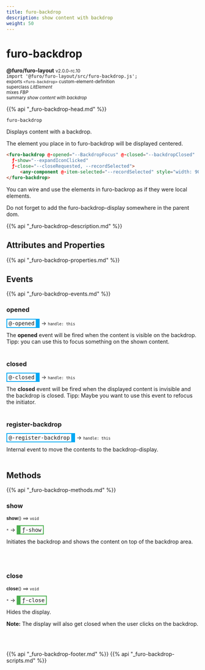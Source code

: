 ```yaml
---
title: furo-backdrop
description: show content with backdrop
weight: 50
---
```


# furo-backdrop
**@furo/furo-layout** <small>v2.0.0-rc.10</small>
<br>`import '@furo/furo-layout/src/furo-backdrop.js';`<small>
<br>exports `<furo-backdrop>` custom-element-definition
<br>superclass *LitElement*
<br> mixes *FBP*</small>
<br><small>summary *show content with backdrop*</small>

{{% api "_furo-backdrop-head.md" %}}

`furo-backdrop`

Displays content with a backdrop.

The element you place in to furo-backdrop will be displayed centered.


```html
<furo-backdrop @-opened="--BackdropFocus" @-closed="--backdropClosed"
  ƒ-show="--expandIconClicked"
  ƒ-close="--closeRequested, --recordSelected">
     <any-component @-item-selected="--recordSelected" style="width: 90vw; height: 90vh"></any-component>
</furo-backdrop>

```

You can wire and use the elements in furo-backrop as if they were local elements.

Do not forget to add the furo-backdrop-display somewhere in the parent dom.

{{% api "_furo-backdrop-description.md" %}}


## Attributes and Properties
{{% api "_furo-backdrop-properties.md" %}}





## Events
{{% api "_furo-backdrop-events.md" %}}

### **opened**
<span  style="border-width:2px 10px 2px 2px; border-style: solid;border-color:  rgb(2, 168, 244);font-family:monospace; padding:2px 4px;">@-opened</span>
→ <small>`handle: this`</small>

The **opened** event will be fired when the content is visible on the backdrop. Tipp: you can use this to focus something on the shown content.
<br><br>
### **closed**
<span  style="border-width:2px 10px 2px 2px; border-style: solid;border-color:  rgb(2, 168, 244);font-family:monospace; padding:2px 4px;">@-closed</span>
→ <small>`handle: this`</small>

The **closed** event will be fired when the displayed content is invisible and the backdrop is closed. Tipp: Maybe you want to use this event to refocus the initiator.
<br><br>
### **register-backdrop**
<span  style="border-width:2px 10px 2px 2px; border-style: solid;border-color:  rgb(2, 168, 244);font-family:monospace; padding:2px 4px;">@-register-backdrop</span>
→ <small>`handle: this`</small>

Internal event to move the contents to the backdrop-display.
<br><br>

## Methods
{{% api "_furo-backdrop-methods.md" %}}



### **show**
<small>**show**() ⟹ `void`</small>

<small>`*`</small> →
<span  style="border-width:2px 2px 2px 10px; border-style: solid;border-color:  rgb(76, 175, 80);font-family:monospace; padding:2px 4px;">ƒ-show</span>

Initiates the backdrop and shows the content on top of the backdrop area.

<br><br>

### **close**
<small>**close**() ⟹ `void`</small>

<small>`*`</small> →
<span  style="border-width:2px 2px 2px 10px; border-style: solid;border-color:  rgb(76, 175, 80);font-family:monospace; padding:2px 4px;">ƒ-close</span>

Hides the display.

**Note:** The display will also get closed when the user clicks on the backdrop.

<br><br>




{{% api "_furo-backdrop-footer.md" %}}
{{% api "_furo-backdrop-scripts.md" %}}

